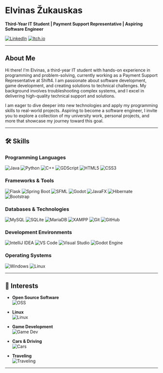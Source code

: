 # Elvinas Žukauskas

**Third-Year IT Student | Payment Support Representative | Aspiring Software Engineer**

[![LinkedIn](https://img.shields.io/badge/LinkedIn-%230077B5.svg?style=for-the-badge&logo=linkedin&logoColor=white)](https://www.linkedin.com/in/elvinas-%C5%BEukauskas/)
[![Itch.io](https://img.shields.io/badge/Itch.io-%23FA5C5C.svg?style=for-the-badge&logo=itch.io&logoColor=white)](https://m1zukash1.itch.io/)

---

## About Me

Hi there! I'm Elvinas, a third-year IT student with hands-on experience in programming and problem-solving, currently working as a Payment Support Representative at Shift4. I am passionate about software development, game development, and creating solutions to technical challenges. My background involves troubleshooting complex systems, and I excel in delivering high-quality technical support and solutions.

I am eager to dive deeper into new technologies and apply my programming skills to real-world projects. Aspiring to become a software engineer, I invite you to explore a collection of my university work, personal projects, and more that showcase my journey toward this goal.

---

## 🛠️ Skills

### Programming Languages
![Java](https://img.shields.io/badge/Java-%23ED8B00.svg?style=for-the-badge&logo=java&logoColor=white)
![Python](https://img.shields.io/badge/Python-3670A0?style=for-the-badge&logo=python&logoColor=ffdd54)
![C++](https://img.shields.io/badge/C%2B%2B-%2300599C.svg?style=for-the-badge&logo=c%2B%2B&logoColor=white)
![GDScript](https://img.shields.io/badge/GDScript-%23178bca.svg?style=for-the-badge&logo=godotengine&logoColor=white)
![HTML5](https://img.shields.io/badge/HTML5-%23E34F26.svg?style=for-the-badge&logo=html5&logoColor=white)
![CSS3](https://img.shields.io/badge/CSS3-%231572B6.svg?style=for-the-badge&logo=css3&logoColor=white)

### Frameworks & Tools
![Flask](https://img.shields.io/badge/Flask-%23000.svg?style=for-the-badge&logo=flask&logoColor=white)
![Spring Boot](https://img.shields.io/badge/Spring_Boot-%236DB33F.svg?style=for-the-badge&logo=springboot&logoColor=white)
![SFML](https://img.shields.io/badge/SFML-%23ff0000.svg?style=for-the-badge&logoColor=white)
![Godot](https://img.shields.io/badge/Godot-%23478cbf.svg?style=for-the-badge&logo=godotengine&logoColor=white)
![JavaFX](https://img.shields.io/badge/JavaFX-%236DB33F.svg?style=for-the-badge)
![Hibernate](https://img.shields.io/badge/Hibernate-%231b6ac6.svg?style=for-the-badge&logo=hibernate&logoColor=white)
![Bootstrap](https://img.shields.io/badge/Bootstrap-%23563D7C.svg?style=for-the-badge&logo=bootstrap&logoColor=white)

### Databases & Technologies
![MySQL](https://img.shields.io/badge/MySQL-%2300f.svg?style=for-the-badge&logo=mysql&logoColor=white)
![SQLite](https://img.shields.io/badge/SQLite-%2307405e.svg?style=for-the-badge&logo=sqlite&logoColor=white)
![MariaDB](https://img.shields.io/badge/MariaDB-%23003545.svg?style=for-the-badge&logo=mariadb&logoColor=white)
![XAMPP](https://img.shields.io/badge/XAMPP-F37623?style=for-the-badge&logo=xampp&logoColor=white)
![Git](https://img.shields.io/badge/Git-%23F05033.svg?style=for-the-badge&logo=git&logoColor=white)
![GitHub](https://img.shields.io/badge/GitHub-%23121011.svg?style=for-the-badge&logo=github&logoColor=white)

### Development Environments
![IntelliJ IDEA](https://img.shields.io/badge/IntelliJIDEA-000000.svg?style=for-the-badge&logo=intellij-idea&logoColor=white)
![VS Code](https://img.shields.io/badge/VS_Code-007ACC.svg?style=for-the-badge&logo=visual-studio-code&logoColor=white)
![Visual Studio](https://img.shields.io/badge/Visual_Studio-5C2D91.svg?style=for-the-badge&logo=visual%20studio&logoColor=white)
![Godot Engine](https://img.shields.io/badge/Godot-478cbf.svg?style=for-the-badge&logo=godotengine&logoColor=white)

### Operating Systems
![Windows](https://img.shields.io/badge/Windows-0078D6?style=for-the-badge&logo=windows&logoColor=white)
![Linux](https://img.shields.io/badge/Linux-FCC624?style=for-the-badge&logo=linux&logoColor=black)

---

## 🌱 Interests

- **Open Source Software**  
  ![OSS](https://img.shields.io/badge/Open%20Source-3DA639?style=for-the-badge&logo=opensourceinitiative&logoColor=white)
  
- **Linux**  
  ![Linux](https://img.shields.io/badge/Linux-FCC624?style=for-the-badge&logo=linux&logoColor=black)

- **Game Development**  
  ![Game Dev](https://img.shields.io/badge/Game_Dev-478cbf?style=for-the-badge&logo=godotengine&logoColor=white)

- **Cars & Driving**  
  ![Cars](https://img.shields.io/badge/License%20categories-AM%2C%20B1%2C%20B-orange?style=for-the-badge)

- **Traveling**  
  ![Traveling](https://img.shields.io/badge/Travel-FF6347?style=for-the-badge&logoColor=white)

---
